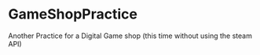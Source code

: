 # GameShopPractice
Another Practice for a Digital Game shop (this time without using the steam API)
